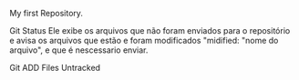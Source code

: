 My first Repository.

Git Status
Ele exibe os arquivos que não foram enviados para o repositório e avisa os arquivos que estão e foram modificados "midified: "nome do arquivo", e que é nescessario enviar.

Git ADD Files Untracked
